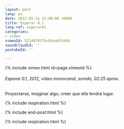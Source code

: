 ```yaml
---
layout: post
lang: es
date: 2012-05-31 22:00:00 +0000
title: Esperar 0.1
lang-ref: esperar01
categories:
- video
vimeoId: 52249745?h=95aa9fc846
soundcloudId: ''
youtubeId: ''

---
```

{% include vimeo.html id=page.vimeoId %}

###### _Esperar 0.1_, 2012, video monocanal, sonido, 02:25 aprox.

Proyectarse, imaginar algo; creer que ella tendrá lugar.

{% include respiration.html %}

{% include end-post.html %}

{% include respiration.html %}